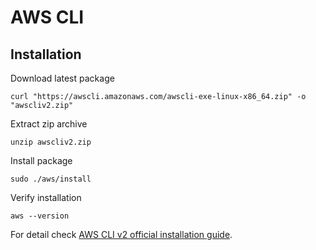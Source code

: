# AWS CLI

## Installation
Download latest package
```
curl "https://awscli.amazonaws.com/awscli-exe-linux-x86_64.zip" -o "awscliv2.zip"
```
Extract zip archive
```
unzip awscliv2.zip
```
Install package
```
sudo ./aws/install
```
Verify installation
```
aws --version
```


For detail check [AWS CLI v2 official installation guide](https://docs.aws.amazon.com/cli/latest/userguide/install-cliv2-linux.html).